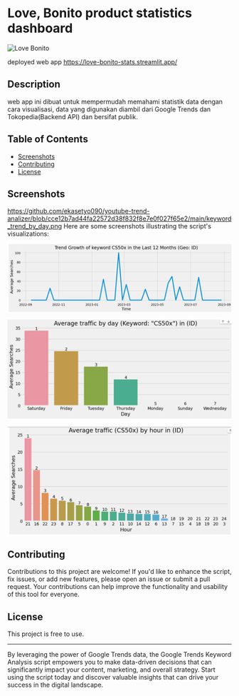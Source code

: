 

# Love, Bonito product statistics dashboard
![Love Bonito](https://images.tokopedia.net/img/cache/215-square/GAnVPX/2020/9/30/24cf1c04-17f2-4b23-89f5-97c659cb13a4.png)

deployed web app https://love-bonito-stats.streamlit.app/

## Description

web app ini dibuat untuk mempermudah memahami statistik data dengan cara visualisasi, data yang digunakan diambil dari Google Trends dan Tokopedia(Backend API) dan bersifat publik. 

## Table of Contents

- [Screenshots](#screenshots)
- [Contributing](#contributing)
- [License](#license)


## Screenshots
https://github.com/ekasetyo090/youtube-trend-analizer/blob/cce12b7ad44fa22572d38f832f8e7e0f027f65e2/main/keyword_trend_by_day.png
Here are some screenshots illustrating the script's visualizations:

![Keyword Trend Over Time](https://github.com/ekasetyo090/youtube-trend-analizer/blob/cce12b7ad44fa22572d38f832f8e7e0f027f65e2/main/keyword_trend_over_time.png)

![Keyword Trend by Day](https://github.com/ekasetyo090/youtube-trend-analizer/blob/0e19f49c79bd04a361ba0dc471939cb70a74352a/main/screenshots/keyword_trend_by_day.png)

![Keyword Trend by Hour](https://github.com/ekasetyo090/youtube-trend-analizer/blob/cce12b7ad44fa22572d38f832f8e7e0f027f65e2/main/keyword_trend_by_hour.png)

## Contributing

Contributions to this project are welcome! If you'd like to enhance the script, fix issues, or add new features, please open an issue or submit a pull request. Your contributions can help improve the functionality and usability of this tool for everyone.

## License

This project is free to use.

---

By leveraging the power of Google Trends data, the Google Trends Keyword Analysis script empowers you to make data-driven decisions that can significantly impact your content, marketing, and overall strategy. Start using the script today and discover valuable insights that can drive your success in the digital landscape.


